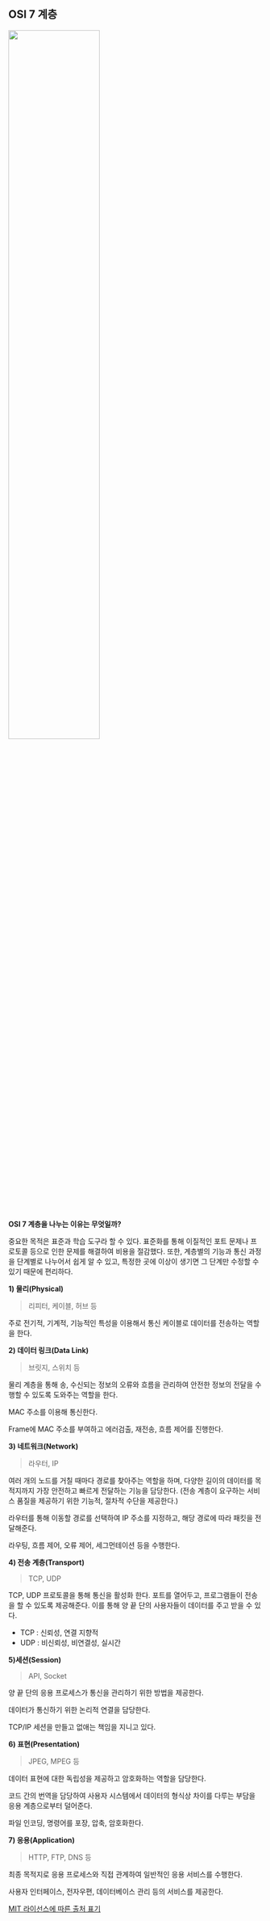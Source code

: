 ## OSI 7 계층

<img src="https://user-images.githubusercontent.com/33534771/74589801-e603cf00-504b-11ea-862c-765c57d3169b.png" width="60%"/>

**OSI 7 계층을 나누는 이유는 무엇일까?**

중요한 목적은 표준과 학습 도구라 할 수 있다. 표준화를 통해 이질적인 포트 문제나 프로토콜 등으로 인한 문제를 해결하여 비용을 절감했다. 또한, 계층별의 기능과 통신 과정을 단계별로 나누어서 쉽게 알 수 있고, 특정한 곳에 이상이 생기면 그 단계만 수정할 수 있기 때문에 편리하다.



**1) 물리(Physical)**

> 리피터, 케이블, 허브 등

주로 전기적, 기계적, 기능적인 특성을 이용해서 통신 케이블로 데이터를 전송하는 역할을 한다.



**2) 데이터 링크(Data Link)**

> 브릿지, 스위치 등

물리 계층을 통해 송, 수신되는 정보의 오류와 흐름을 관리하여 안전한 정보의 전달을 수행할 수 있도록 도와주는 역할을 한다.

MAC 주소를 이용해 통신한다. 

Frame에 MAC 주소를 부여하고 에러검출, 재전송, 흐름 제어를 진행한다.



**3) 네트워크(Network)**

> 라우터, IP

여러 개의 노드를 거칠 때마다 경로를 찾아주는 역할을 하며, 다양한 길이의 데이터를 목적지까지 가장 안전하고 빠르게 전달하는 기능을 담당한다. (전송 계층이 요구하는 서비스 품질을 제공하기 위한 기능적, 절차적 수단을 제공한다.)

라우터를 통해 이동할 경로를 선택하여 IP  주소를 지정하고, 해당 경로에 따라 패킷을 전달해준다. 

라우팅, 흐름 제어, 오류 제어, 세그먼테이션 등을 수행한다.



**4) 전송 계층(Transport)**

> TCP, UDP

TCP, UDP 프로토콜을 통해 통신을 활성화 한다. 포트를 열어두고, 프로그램들이 전송을 할 수 있도록 제공해준다. 이를 통해 양 끝 단의 사용자들이 데이터를 주고 받을 수 있다.

- TCP : 신뢰성, 연결 지향적
- UDP : 비신뢰성, 비연결성, 실시간



**5)세션(Session)**

> API, Socket

양 끝 단의 응용 프로세스가 통신을 관리하기 위한 방법을 제공한다. 

데이터가 통신하기 위한 논리적 연결을 담당한다.

TCP/IP 세션을 만들고 없애는 책임을 지니고 있다.



**6) 표현(Presentation)**

> JPEG, MPEG 등

데이터 표현에 대한 독립성을 제공하고 암호화하는 역할을 담당한다.

코드 간의 번역을 담당하여 사용자 시스템에서 데이터의 형식상 차이를 다루는 부담을 응용 계층으로부터 덜어준다. 

파일 인코딩, 명령어를 포장, 압축, 암호화한다.



**7) 응용(Application)**

> HTTP, FTP, DNS 등

최종 목적지로 응용 프로세스와 직접 관계하여 일반적인 응용 서비스를 수행한다.

사용자 인터페이스, 전자우편, 데이터베이스 관리 등의 서비스를 제공한다.

[MIT 라이선스에 따른 출처 표기](https://github.com/WooVictory/Ready-For-Tech-Interview)

